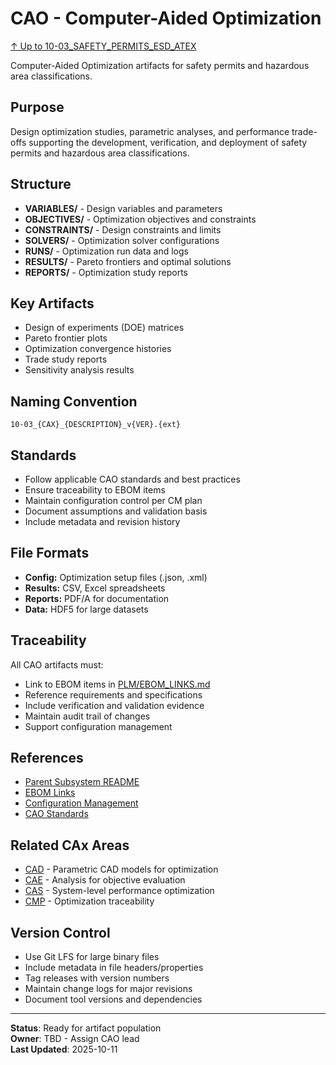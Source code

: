 # CAO - Computer-Aided Optimization

[↑ Up to 10-03_SAFETY_PERMITS_ESD_ATEX](../../../README.md)

Computer-Aided Optimization artifacts for safety permits and hazardous area classifications.

## Purpose

Design optimization studies, parametric analyses, and performance trade-offs supporting the development, verification, and deployment of safety permits and hazardous area classifications.

## Structure

- **VARIABLES/** - Design variables and parameters
- **OBJECTIVES/** - Optimization objectives and constraints
- **CONSTRAINTS/** - Design constraints and limits
- **SOLVERS/** - Optimization solver configurations
- **RUNS/** - Optimization run data and logs
- **RESULTS/** - Pareto frontiers and optimal solutions
- **REPORTS/** - Optimization study reports

## Key Artifacts

- Design of experiments (DOE) matrices
- Pareto frontier plots
- Optimization convergence histories
- Trade study reports
- Sensitivity analysis results

## Naming Convention

```
10-03_{CAX}_{DESCRIPTION}_v{VER}.{ext}
```

## Standards

- Follow applicable CAO standards and best practices
- Ensure traceability to EBOM items
- Maintain configuration control per CM plan
- Document assumptions and validation basis
- Include metadata and revision history

## File Formats

- **Config:** Optimization setup files (.json, .xml)
- **Results:** CSV, Excel spreadsheets
- **Reports:** PDF/A for documentation
- **Data:** HDF5 for large datasets

## Traceability

All CAO artifacts must:
- Link to EBOM items in [PLM/EBOM_LINKS.md](../EBOM_LINKS.md)
- Reference requirements and specifications
- Include verification and validation evidence
- Maintain audit trail of changes
- Support configuration management

## References

- [Parent Subsystem README](../../../README.md)
- [EBOM Links](../EBOM_LINKS.md)
- [Configuration Management](../../../../../../../../../../../../../00-PROGRAM/CONFIG_MGMT/)
- [CAO Standards](../../../../../../../../../../../../../00-PROGRAM/STANDARDS/CAO/)

## Related CAx Areas

- [CAD](../CAD/) - Parametric CAD models for optimization
- [CAE](../CAE/) - Analysis for objective evaluation
- [CAS](../CAS/) - System-level performance optimization
- [CMP](../CMP/) - Optimization traceability

## Version Control

- Use Git LFS for large binary files
- Include metadata in file headers/properties
- Tag releases with version numbers
- Maintain change logs for major revisions
- Document tool versions and dependencies

---

**Status**: Ready for artifact population  
**Owner**: TBD - Assign CAO lead  
**Last Updated**: 2025-10-11
